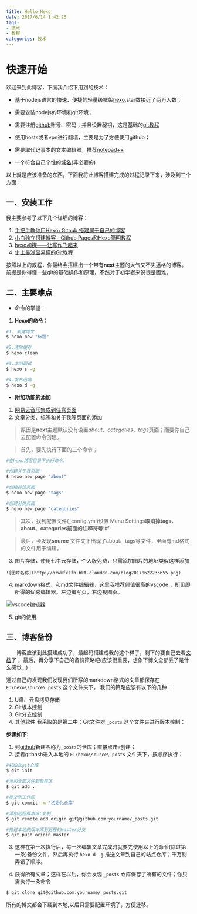 ```yaml
---
title: Hello Hexo
date: 2017/6/14 1:42:25
tags:
- 技术
- 教程
categories: 技术
---
```


**快速开始**
===

欢迎来到此博客，下面我介绍下用到的技术：

- 基于nodejs语言的快速、便捷的轻量级框架[hexo](https://github.com/hexojs/hexo),star数接近了两万人数；
- 需要安装nodejs的环境和git环境；
- 需要注册[github](https://www.github.com)账号、密码；并且设置秘钥，这是基础的[git教程](http://www.liaoxuefeng.com/)

- 使用hosts或者vpn进行翻墙，主要是为了方便使用github；
- 需要取代记事本的文本编辑器，推荐[notepad++](https://notepad-plus-plus.org/)
- 一个符合自己个性的[域名](https://sg.godaddy.com/zh/)(非必要的)


以上就是应该准备的东西，下面我将此博客搭建完成的过程记录下来，涉及到三个方面：

**一、安装工作**
---

我主要参考了以下几个详细的博客：

1. [手把手教你用Hexo+Github 搭建属于自己的博客](http://blog.csdn.net/gdutxiaoxu/article/details/53576018)
2. [小白独立搭建博客--Github Pages和Hexo简明教程](https://my.oschina.net/ryaneLee/blog/638440)
3. [hexo初探——让写作飞起来](http://www.shellsec.com/news/35418.html)
4. [史上最浅显易懂的Git教程](http://www.liaoxuefeng.com/)

按照以上的教程，你最终会搭建出一个带有**next**主题的大气又不失逼格的博客。前提是你得懂一些git的基础操作和原理，不然对于初学者来说很是困难。

**二、主要难点**
---
- 命令的掌握：

1. **Hexo的命令：**
``` bash
#1. 新建博文
$ hexo new "标题"

#2.清除缓存
$ hexo clean

#3.本地调试
$ hexo s -g

#4.发布远端
$ hexo d -g
```

- **附加功能的添加**
1. [网易云音乐集成到任意页面](http://weqeo.com/2016/10/11/Hexo%E4%B8%AD%E6%92%AD%E6%94%BE%E7%BD%91%E6%98%93%E4%BA%91%E9%9F%B3%E4%B9%90%E7%9A%84%E5%AE%9E%E8%B7%B5/)
2. 文章分类、标签和关于我等页面的添加

> 原因是**next**主题默认没有设置*about*、*categoties*、*tags*页面；而要你自己去配置命令创建。

> 首先，要先执行下面的三个命令；

``` bash
#在hexo博客目录下执行命令:

#创建关于我页面
$ hexo new page "about"

#创建标签页面
$ hexo new page "tags"

#创建分类页面
$ hexo new page "categories"

```

> 其次，找到配置文件(_config.yml)设置 Menu Settings**取消掉tags、about、categories前面的注释符号‘#’**

> 最后，会发现**source** 文件夹下出现了about、tags等文件，里面有md格式的文件用于编辑。

3. 图片存储，使用七牛云存储，个人版免费，只需添加图片的地址类似这样添加

```
![图片名称](http://orwkfxzfh.bkt.clouddn.com/blog20170622235655.png)
```

4. markdown[格式](http://www.appinn.com/markdown/)、和md文件编辑器，这里我推荐颜值很高的[vscode](https://code.visualstudio.com/)
，所见即所得的优秀编辑器。左边编写页，右边视图页。


![vscode编辑器](http://orwkfxzfh.bkt.clouddn.com/blog20170622235655.png)

5. git的使用


**三、博客备份**
---
&emsp;&emsp;博客应该到此搭建成功了，最起码搭建成我的这个样子，剩下的要自己去看[文档](https://hexo.io/zh-cn/docs/)了；
最后，再分享下自己的备份策略吧(应该很重要，想象下博文全部丢了是什么感觉...)：

通过自己的发现我们发现我们所写的markdown格式的文章都保存在 `E:\hexo\source\_posts` 这个文件夹下，
我们的策略应该有以下的几种：
1. U盘、云盘拷贝存储
2. Git版本控制
3. Git分支控制
4. 其他软件
我采取的是第二中：Git文件对 `_posts` 这个文件夹进行版本控制：

__步骤如下:__  

1. 到[github](https://www.github.com)新建名称为`_posts`的仓库；直接点击`+`创建；
2. 接着gitbash进入本地的 `E:\hexo\source\_posts` 文件夹下，按顺序执行：
``` bash
#初始化git仓库
$ git init

#添加全部文件到暂存区
$ git add .

#提交到工作区
$ git commit -m '初始化仓库'

#添加远程版本库:复制
$ git remote add origin git@github.com:yourname/_posts.git

#推送本地的版本库到远程的master分支
$ git push origin master

```
3. 这样在第一次执行后，每一次编辑文章完成时就要先使用以上的命令(除过第一条)备份文件，然后再执行 `hexo d -g` 推送文章到自己的站点仓库；千万别弄错了顺序。

4. 获得所有文章；这样在以后，你会发现 `_posts` 仓库保存了所有的文件；你只需执行一条命令
``` bash
$ git clone git@github.com:yourname/_posts.git
```
所有的博文都会下载到本地,以后只需要配置环境了，方便迁移。
